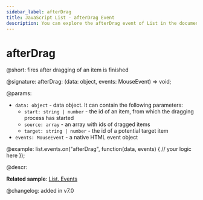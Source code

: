 ```yaml
---
sidebar_label: afterDrag
title: JavaScript List - afterDrag Event 
description: You can explore the afterDrag event of List in the documentation of the DHTMLX JavaScript UI library. Browse developer guides and API reference, try out code examples and live demos, and download a free 30-day evaluation version of DHTMLX Suite.
---
```


# afterDrag

@short: fires after dragging of an item is finished

@signature: afterDrag: (data: object, events: MouseEvent) => void;

@params:
- `data: object` - data object. It can contain the following parameters:
    - `start: string | number` - the id of an item, from which the dragging process has started
    - `source: array` - an array with ids of dragged items
    - `target: string | number` - the id of a potential target item
- `events: MouseEvent` - a native HTML event object

@example:
list.events.on("afterDrag", function(data, events) {
    // your logic here
});

@descr:

**Related sample**: [List. Events](https://snippet.dhtmlx.com/iwt1yd61)

@changelog: added in v7.0

[comment]: # (@relatedapi: list/api/list_afterdrop_event.md list/api/list_beforedrag_event.md list/api/list_beforedrop_event.md list/api/list_canceldrop_event.md list/api/list_candrop_event.md list/api/list_dragin_event.md list/api/list_dragout_event.md list/api/list_dragstart_event.md)
